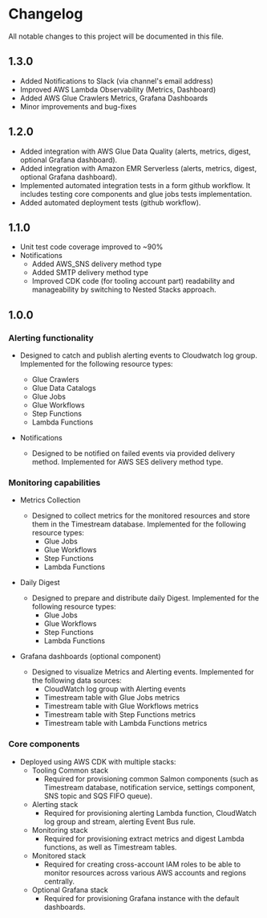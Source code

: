 # Changelog

All notable changes to this project will be documented in this file.

## 1.3.0

* Added Notifications to Slack (via channel's email address)
* Improved AWS Lambda Observability (Metrics, Dashboard)
* Added AWS Glue Crawlers Metrics, Grafana Dashboards
* Minor improvements and bug-fixes

## 1.2.0

* Added integration with AWS Glue Data Quality (alerts, metrics, digest, optional Grafana dashboard).
* Added integration with Amazon EMR Serverless (alerts, metrics, digest, optional Grafana dashboard).
* Implemented automated integration tests in a form github workflow. It includes testing core components and glue jobs tests implementation.
* Added automated deployment tests (github workflow).

## 1.1.0

* Unit test code coverage improved to ~90%
* Notifications
  * Added AWS_SNS delivery method type
  * Added SMTP delivery method type
  * Improved CDK code (for tooling account part) readability and manageability by switching to Nested Stacks approach.

## 1.0.0

### Alerting functionality

* Designed to catch and publish alerting events to Cloudwatch log group. Implemented for the following resource types:
     - Glue Crawlers
     - Glue Data Catalogs
     - Glue Jobs
     - Glue Workflows
     - Step Functions
     - Lambda Functions

* Notifications 
     * Designed to be notified on failed events via provided delivery method. Implemented for AWS SES delivery method type.

### Monitoring capabilities
* Metrics Collection
     * Designed to collect metrics for the monitored resources and store them in the Timestream database. Implemented for the following resource types:
          - Glue Jobs
          - Glue Workflows
          - Step Functions
          - Lambda Functions

* Daily Digest
     * Designed to prepare and distribute daily Digest. Implemented for the following resource types:
          - Glue Jobs
          - Glue Workflows
          - Step Functions
          - Lambda Functions

* Grafana dashboards (optional component)
     * Designed to visualize Metrics and Alerting events. Implemented for the following data sources:
          - CloudWatch log group with Alerting events
          - Timestream table with Glue Jobs metrics
          - Timestream table with Glue Workflows metrics
          - Timestream table with Step Functions metrics
          - Timestream table with Lambda Functions metrics   


### Core components
* Deployed using AWS CDK with multiple stacks:
     * Tooling Common stack
          * Required for provisioning common Salmon components (such as Timestream database, notification service, settings component, SNS topic and SQS FIFO queue).
     * Alerting stack
          * Required for provisioning alerting Lambda function, CloudWatch log group and stream, alerting Event Bus rule.
     * Monitoring stack
          * Required for provisioning extract metrics and digest Lambda functions, as well as Timestream tables.
     * Monitored stack
          * Required for creating cross-account IAM roles to be able to monitor resources across various AWS accounts and regions centrally. 
     * Optional Grafana stack
          * Required for provisioning Grafana instance with the default dashboards. 
